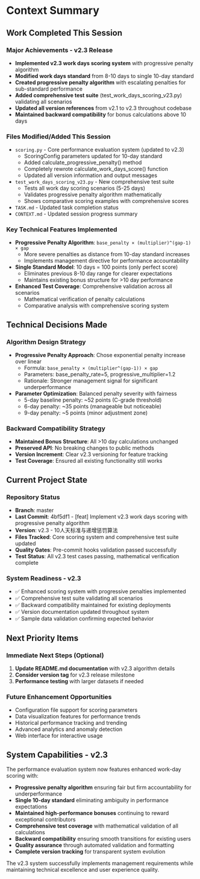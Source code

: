 # Context Summary

## Work Completed This Session

### Major Achievements - v2.3 Release
- **Implemented v2.3 work days scoring system** with progressive penalty algorithm
- **Modified work days standard** from 8-10 days to single 10-day standard
- **Created progressive penalty algorithm** with escalating penalties for sub-standard performance
- **Added comprehensive test suite** (test_work_days_scoring_v23.py) validating all scenarios
- **Updated all version references** from v2.1 to v2.3 throughout codebase
- **Maintained backward compatibility** for bonus calculations above 10 days

### Files Modified/Added This Session
- `scoring.py` - Core performance evaluation system (updated to v2.3)
  - ScoringConfig parameters updated for 10-day standard
  - Added calculate_progressive_penalty() method
  - Completely rewrote calculate_work_days_score() function
  - Updated all version information and output messages
- `test_work_days_scoring_v23.py` - New comprehensive test suite
  - Tests all work day scoring scenarios (5-25 days)
  - Validates progressive penalty algorithm mathematically
  - Shows comparative scoring examples with comprehensive scores
- `TASK.md` - Updated task completion status
- `CONTEXT.md` - Updated session progress summary

### Key Technical Features Implemented
- **Progressive Penalty Algorithm**: `base_penalty × (multiplier)^(gap-1) × gap`
  - More severe penalties as distance from 10-day standard increases
  - Implements management directive for performance accountability
- **Single Standard Model**: 10 days = 100 points (only perfect score)
  - Eliminates previous 8-10 day range for clearer expectations
  - Maintains existing bonus structure for >10 day performance
- **Enhanced Test Coverage**: Comprehensive validation across all scenarios
  - Mathematical verification of penalty calculations
  - Comparative analysis with comprehensive scoring system

## Technical Decisions Made

### Algorithm Design Strategy
- **Progressive Penalty Approach**: Chose exponential penalty increase over linear
  - Formula: `base_penalty × (multiplier^(gap-1)) × gap`
  - Parameters: base_penalty_rate=5, progressive_multiplier=1.2
  - Rationale: Stronger management signal for significant underperformance
- **Parameter Optimization**: Balanced penalty severity with fairness
  - 5-day baseline penalty: ~52 points (C-grade threshold)
  - 6-day penalty: ~35 points (manageable but noticeable)
  - 9-day penalty: ~5 points (minor adjustment zone)

### Backward Compatibility Strategy
- **Maintained Bonus Structure**: All >10 day calculations unchanged
- **Preserved API**: No breaking changes to public methods
- **Version Increment**: Clear v2.3 versioning for feature tracking
- **Test Coverage**: Ensured all existing functionality still works

## Current Project State

### Repository Status
- **Branch**: master
- **Last Commit**: 4bf5df1 - [feat] Implement v2.3 work days scoring with progressive penalty algorithm
- **Version**: v2.3 - 10人天标准与递增惩罚算法
- **Files Tracked**: Core scoring system and comprehensive test suite updated
- **Quality Gates**: Pre-commit hooks validation passed successfully
- **Test Status**: All v2.3 test cases passing, mathematical verification complete

### System Readiness - v2.3
- ✅ Enhanced scoring system with progressive penalties implemented
- ✅ Comprehensive test suite validating all scenarios
- ✅ Backward compatibility maintained for existing deployments
- ✅ Version documentation updated throughout system
- ✅ Sample data validation confirming expected behavior

## Next Priority Items

### Immediate Next Steps (Optional)
1. **Update README.md documentation** with v2.3 algorithm details
2. **Consider version tag** for v2.3 release milestone
3. **Performance testing** with larger datasets if needed

### Future Enhancement Opportunities
- Configuration file support for scoring parameters
- Data visualization features for performance trends
- Historical performance tracking and trending
- Advanced analytics and anomaly detection
- Web interface for interactive usage

## System Capabilities - v2.3

The performance evaluation system now features enhanced work-day scoring with:
- **Progressive penalty algorithm** ensuring fair but firm accountability for underperformance
- **Single 10-day standard** eliminating ambiguity in performance expectations
- **Maintained high-performance bonuses** continuing to reward exceptional contributors
- **Comprehensive test coverage** with mathematical validation of all calculations
- **Backward compatibility** ensuring smooth transitions for existing users
- **Quality assurance** through automated validation and formatting
- **Complete version tracking** for transparent system evolution

The v2.3 system successfully implements management requirements while maintaining technical excellence and user experience quality.